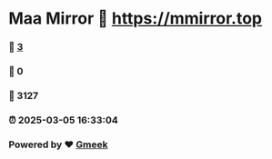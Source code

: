 # Maa Mirror :link: https://mmirror.top 
### :page_facing_up: [3](https://mmirror.top/tag.html) 
### :speech_balloon: 0 
### :hibiscus: 3127 
### :alarm_clock: 2025-03-05 16:33:04 
### Powered by :heart: [Gmeek](https://github.com/Meekdai/Gmeek)
